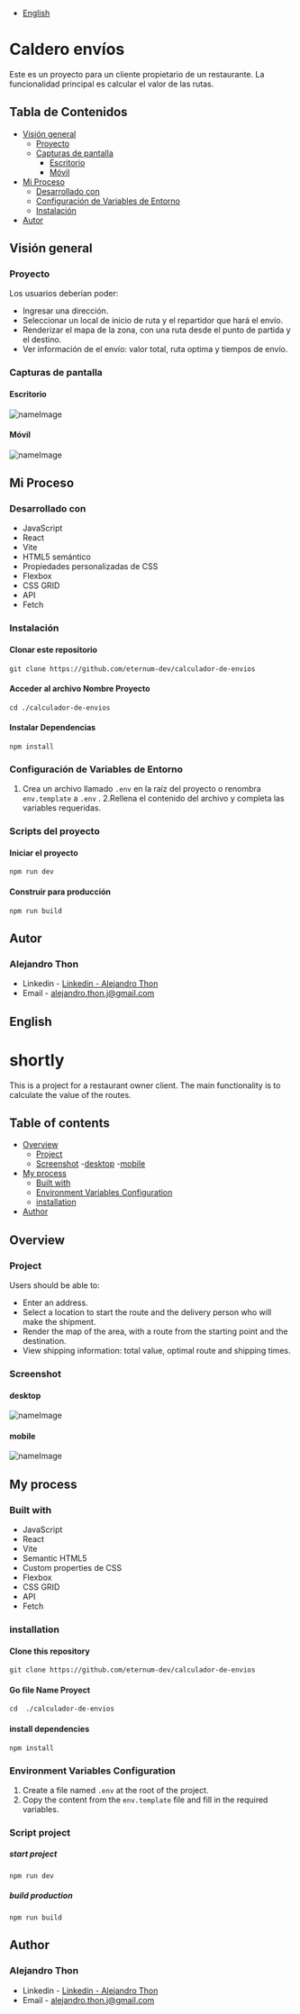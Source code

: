 - [English](#English)

# Caldero envíos

Este es un proyecto para un cliente propietario de un restaurante. La funcionalidad principal es calcular el valor de las rutas.

## Tabla de Contenidos
- [Visión general](#visión-general)
  - [Proyecto](#proyecto)
  - [Capturas de pantalla](#capturas-de-pantalla)
    - [Escritorio](#escritorio)
    - [Móvil](#móvil)
- [Mi Proceso](#mi-proceso)
  - [Desarrollado con](#desarrollado-con)
  - [Configuración de Variables de Entorno](#configuración-de-variables-de-entorno)
  - [Instalación](#instalación)
- [Autor](#autor)

## Visión general

### Proyecto

Los usuarios deberían poder:
- Ingresar una dirección.
- Seleccionar un local de inicio de ruta y el repartidor que hará el envío.
- Renderizar el mapa de la zona, con una ruta desde el punto de partida y el destino.
- Ver información de el envío: valor total, ruta optima y tiempos de envío.

### Capturas de pantalla

#### Escritorio
<image src="src\assets\images\nameImage.png" alt="nameImage">

#### Móvil 
<image src="src\assets\images\nameImage.png" alt="nameImage">

## Mi Proceso

### Desarrollado con

- JavaScript
- React
- Vite
- HTML5 semántico
- Propiedades personalizadas de CSS
- Flexbox
- CSS GRID
- API
- Fetch

### Instalación

#### Clonar este repositorio
`git clone https://github.com/eternum-dev/calculador-de-envios`

#### Acceder al archivo Nombre Proyecto
`cd ./calculador-de-envios`

#### Instalar Dependencias
`npm install`

### Configuración de Variables de Entorno

1. Crea un archivo llamado `.env` en la raíz del proyecto o renombra `env.template` a `.env`   .
2.Rellena el contenido del archivo y completa las variables requeridas.

### Scripts del proyecto

#### Iniciar el proyecto
`npm run dev`

#### Construir para producción
`npm run build`

## Autor

### Alejandro Thon

- Linkedin - [Linkedin - Alejandro Thon](www.linkedin.com/in/alejandrothon/)
- Email - alejandro.thon.j@gmail.com

## English

# shortly

This is a project for a restaurant owner client. The main functionality is to calculate the value of the routes.

## Table of contents
- [Overview](#overview)
  - [Project](#Project)
  - [Screenshot](#screenshot)
    -[desktop](#desktop)
    -[mobile](#mobile)
- [My process](#my-process)
  - [Built with](#built-with)
  - [Environment Variables Configuration](#Environment-Variables-Configuration)
  - [installation](#installation)
- [Author](#author)

## Overview

### Project

Users should be able to:
- Enter an address.
- Select a location to start the route and the delivery person who will make the shipment.
- Render the map of the area, with a route from the starting point and the destination.
- View shipping information: total value, optimal route and shipping times.

### Screenshot

#### desktop

  <image src="src\assets\images\nameImage.png" alt="nameImage">

#### mobile

   <image src="src\assets\images\nameImage.png" alt="nameImage">

## My process

### Built with

- JavaScript
- React
- Vite
- Semantic HTML5
- Custom properties   de CSS
- Flexbox
- CSS GRID
- API
- Fetch

### installation

#### Clone this repository
`git clone https://github.com/eternum-dev/calculador-de-envios`

#### Go file Name Proyect
`cd  ./calculador-de-envios`

#### install dependencies
`npm install `

###  Environment Variables Configuration

1. Create a file named `.env` at the root of the project.
2. Copy the content from the `env.template` file and fill in the required variables.

### Script project

##### start project
`npm run dev`

##### build production
`npm run build`

## Author

### Alejandro Thon

- Linkedin - [Linkedin - Alejandro Thon](www.linkedin.com/in/alejandrothon/)
- Email - alejandro.thon.j@gmail.com